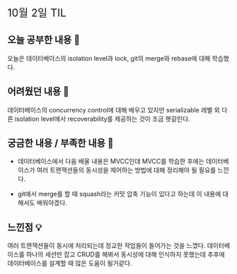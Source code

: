<span style="font-size : 24px"> 10월 2일 TIL </span>

## 오늘 공부한 내용 📘

오늘은 데이터베이스의 isolation level과 lock, git의 merge와 rebase에 대해 학습했다.

## 어려웠던 내용 🤔

데이터베이스의 concurrency control에 대해 배우고 있지만 serializable 레벨 외 다른 isolation level에서 recoverability를 제공하는 것이 조금 햇갈린다.

## 궁금한 내용 / 부족한 내용 🧐

- 데이터베이스에서 다음 배울 내용은 MVCC인데 MVCC를 학습한 후에는 데이터베이스가 여러 트랜잭션들의 동시성을 제어하는 방법에 대해 정리해야 될 필요를 느낀다.

- git에서 merge를 할 때 squash라는 커밋 압축 기능이 있다고 하는데 이 내용에 대해서도 배워야겠다.

## 느낀점 💡

여러 트랜잭션들이 동시에 처리되는데 정교한 작업들이 들어가는 것을 느꼈다. 데이터베이스를 하나의 세션만 잡고 CRUD를 해봐서 동시성에 대해 인식하지 못했는데 추후에 데이터베이스를 설계할 때 많은 도움이 될거같다.
